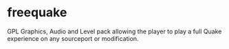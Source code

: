 # freequake
GPL Graphics, Audio and Level pack allowing the player to play a full Quake experience on any sourceport or modification.
